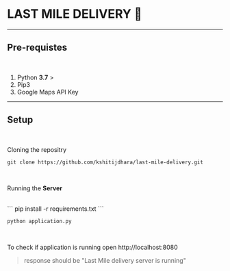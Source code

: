 # LAST MILE DELIVERY 🚚
---

## Pre-requistes
<br>

1. Python **3.7** >
2. Pip3 
3. Google Maps API Key

---

## Setup

<br>

Cloning the repositry
<br>

```
git clone https://github.com/kshitijdhara/last-mile-delivery.git
```
<br>

Running the **Server**

<br>
```
pip install -r requirements.txt
```

```
python application.py
```
<br>

To check if application is running open http://localhost:8080
> response should be
> "Last Mile delivery server is running" 